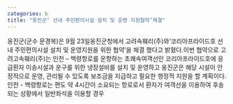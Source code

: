 ```yaml
---
categories: b
title: "옹진군‘ 선내 주민편의시설 설치 및 운영 지원협약’체결"
---
```

옹진군(군수 문경복)은 9월 23일옹진군청에서 고려속훼리(주)와‘코리아프라이드호 선내 주민편의시설 설치 및 운영지원을 위한 협약’을 체결 했다고 밝혔다.이번 협약으로 고려고속훼리(주)는 인천 – 백령항로를 운항하는 초쾌속여객선인 코리아프라이드호에 응급환자 이송시설과 운구를 위한 냉장설비를 설치 및 운영하고 옹진군은 해당 시설이 안정적으로 운영, 관리될 수 있도록 보조금을 지급하고 필요한 행정적 지원을 할 계획이다.인천 - 백령항로는 편도 약 4시간이 소요되는 항로로서 환자가 여객선을 이용하여 후송되는 상황에서 일반좌석을 이용할 경우